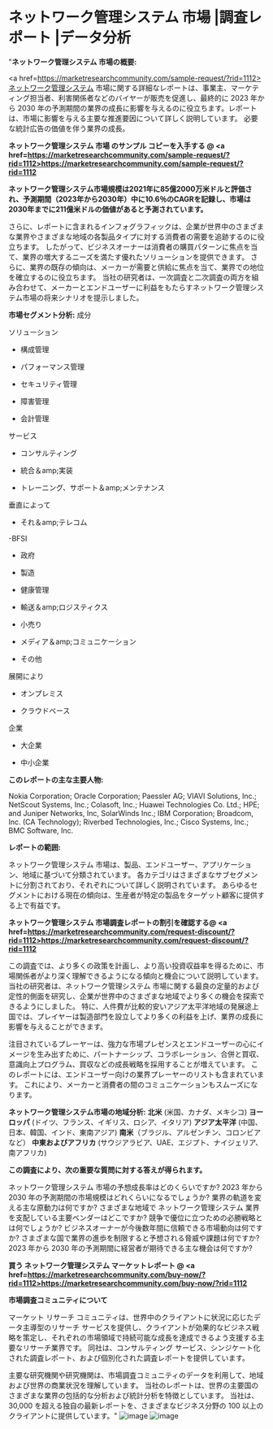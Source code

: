 # ネットワーク管理システム 市場 |調査レポート  |データ分析
"<strong>ネットワーク管理システム 市場の概要:</strong>

<a href=https://marketresearchcommunity.com/sample-request/?rid=1112>ネットワーク管理システム</a> 市場に関する詳細なレポートは、事業主、マーケティング担当者、利害関係者などのバイヤーが販売を促進し、最終的に 2023 年から 2030 年の予測期間の業界の成長に影響を与えるのに役立ちます。レポートは、市場に影響を与える主要な推進要因について詳しく説明しています。 必要な統計広告の価値を伴う業界の成長。

<strong>ネットワーク管理システム 市場 のサンプル コピーを入手する @ <a href=https://marketresearchcommunity.com/sample-request/?rid=1112>https://marketresearchcommunity.com/sample-request/?rid=1112</a></strong>

<strong>ネットワーク管理システム市場規模は2021年に85億2000万米ドルと評価され、予測期間（2023年から2030年）中に10.6％のCAGRを記録し、市場は2030年までに211億米ドルの価値があると予測されています。</strong>

さらに、レポートに含まれるインフォグラフィックは、企業が世界中のさまざまな業界やさまざまな地域の各製品タイプに対する消費者の需要を追跡するのに役立ちます。 したがって、ビジネスオーナーは消費者の購買パターンに焦点を当て、業界の増大するニーズを満たす優れたソリューションを提供できます。 さらに、業界の既存の傾向は、メーカーが需要と供給に焦点を当て、業界での地位を確立するのに役立ちます。 当社の研究者は、一次調査と二次調査の両方を組み合わせて、メーカーとエンドユーザーに利益をもたらすネットワーク管理システム市場の将来シナリオを提示しました。

<strong>市場セグメント分析:</strong>
成分



ソリューション



- 構成管理

- パフォーマンス管理

- セキュリティ管理

- 障害管理

- 会計管理



サービス



- コンサルティング

- 統合＆amp;実装

- トレーニング、サポート＆amp;メンテナンス



垂直によって



- それ＆amp;テレコム

-BFSI

- 政府

- 製造

- 健康管理

- 輸送＆amp;ロジスティクス

- 小売り

- メディア＆amp;コミュニケーション

- その他



展開により



- オンプレミス

- クラウドベース



企業



- 大企業

- 中小企業

<strong>このレポートの主な主要人物:</strong>

Nokia Corporation; Oracle Corporation; Paessler AG; VIAVI Solutions, Inc.; NetScout Systems, Inc.; Colasoft, Inc.; Huawei Technologies Co. Ltd.; HPE; and Juniper Networks, Inc, SolarWinds Inc.; IBM Corporation; Broadcom, Inc. (CA Technology); Riverbed Technologies, Inc.; Cisco Systems, Inc.; BMC Software, Inc.



<strong>レポートの範囲:</strong>

ネットワーク管理システム 市場は、製品、エンドユーザー、アプリケーション、地域に基づいて分類されています。 各カテゴリはさまざまなサブセグメントに分割されており、それぞれについて詳しく説明されています。 あらゆるセグメントにおける現在の傾向は、生産者が特定の製品をターゲット顧客に提供する上で有益です。

<strong>ネットワーク管理システム 市場調査レポートの割引を確認する@ <a href=https://marketresearchcommunity.com/request-discount/?rid=1112>https://marketresearchcommunity.com/request-discount/?rid=1112</a></strong>

この調査では、より多くの政策を計画し、より高い投資収益率を得るために、市場関係者がより深く理解できるようになる傾向と機会について説明しています。 当社の研究者は、ネットワーク管理システム 市場に関する最良の定量的および定性的側面を研究し、企業が世界中のさまざまな地域でより多くの機会を探索できるようにしました。 特に、人件費が比較的安いアジア太平洋地域の発展途上国では、プレイヤーは製造部門を設立してより多くの利益を上げ、業界の成長に影響を与えることができます。

注目されているプレーヤーは、強力な市場プレゼンスとエンドユーザーの心にイメージを生み出すために、パートナーシップ、コラボレーション、合併と買収、意識向上プログラム、買収などの成長戦略を採用することが増えています。 このレポートには、エンドユーザー向けの業界プレーヤーのリストも含まれています。 これにより、メーカーと消費者の間のコミュニケーションもスムーズになります。

<strong>ネットワーク管理システム市場の地域分析:</strong>
<strong>北米</strong> (米国、カナダ、メキシコ)
<strong>ヨーロッパ</strong> (ドイツ、フランス、イギリス、ロシア、イタリア)
<strong>アジア太平洋</strong> (中国、日本、韓国、インド、東南アジア)
<strong>南米</strong>（ブラジル、アルゼンチン、コロンビアなど）
<strong>中東およびアフリカ</strong> (サウジアラビア、UAE、エジプト、ナイジェリア、南アフリカ)

<strong>この調査により、次の重要な質問に対する答えが得られます。</strong>

ネットワーク管理システム 市場の予想成長率はどのくらいですか? 2023 年から 2030 年の予測期間の市場規模はどれくらいになるでしょうか?
業界の軌道を変える主な原動力は何ですか?
さまざまな地域で ネットワーク管理システム 業界を支配している主要ベンダーはどこですか? 競争で優位に立つための必勝戦略とは何でしょうか?
ビジネスオーナーが今後数年間に信頼できる市場動向は何ですか?
さまざまな国で業界の進歩を制限すると予想される脅威や課題は何ですか?
2023 年から 2030 年の予測期間に経営者が期待できる主な機会は何ですか?

<strong>買う ネットワーク管理システム マーケットレポート @ <a href=https://marketresearchcommunity.com/buy-now/?rid=1112>https://marketresearchcommunity.com/buy-now/?rid=1112</a></strong>

<strong>市場調査コミュニティについて</strong>

マーケット リサーチ コミュニティは、世界中のクライアントに状況に応じたデータ主導型のリサーチ サービスを提供し、クライアントが効果的なビジネス戦略を策定し、それぞれの市場領域で持続可能な成長を達成できるよう支援する主要なリサーチ業界です。 同社は、コンサルティング サービス、シンジケート化された調査レポート、および個別化された調査レポートを提供しています。

主要な研究機関や研究機関は、市場調査コミュニティのデータを利用して、地域および世界の商業状況を理解しています。 当社のレポートは、世界の主要国のさまざまな業界の包括的な分析および統計分析を特徴としています。 当社は、30,000 を超える独自の最新レポートを、さまざまなビジネス分野の 100 以上のクライアントに提供しています。"
![image](https://github.com/Gargi1522/MRC/assets/158283091/7eedc63a-c257-48d4-8b16-bf67bcf7ca73)
![image](https://github.com/Gargi1522/MRC/assets/158283091/659e85d7-09e4-4863-a82b-3209744512f4)
